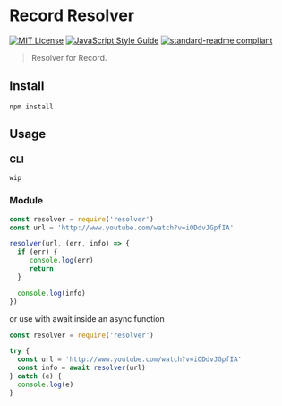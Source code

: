 # Record Resolver

[![MIT License](http://img.shields.io/badge/license-MIT-blue.svg?style=flat)](LICENSE) [![JavaScript Style Guide](https://img.shields.io/badge/code_style-standard-brightgreen.svg)](https://standardjs.com) [![standard-readme compliant](https://img.shields.io/badge/readme%20style-standard-brightgreen.svg?style=flat)](https://github.com/RichardLitt/standard-readme)

> Resolver for Record.

## Install
```
npm install
```

## Usage
### CLI
```
wip
```

### Module
```js
const resolver = require('resolver')
const url = 'http://www.youtube.com/watch?v=iODdvJGpfIA'

resolver(url, (err, info) => {
  if (err) {
     console.log(err)
     return
  }

  console.log(info)
})
```
or use with await inside an async function
```js
const resolver = require('resolver')

try {
  const url = 'http://www.youtube.com/watch?v=iODdvJGpfIA'
  const info = await resolver(url)
} catch (e) {
  console.log(e)
}
```